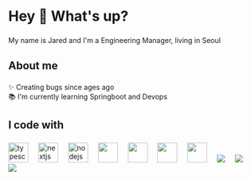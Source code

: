 <h1 align="left">Hey 👋 What's up?</h1>

###

<p align="left">My name is Jared and I'm a Engineering Manager, living in Seoul</p>

###

<h2 align="left">About me</h2>

###

<p align="left">✨ Creating bugs since ages ago<br>📚 I'm currently learning Springboot and Devops

###

<h2 align="left">I code with</h2>

###

<div align="left">
  <img src="https://cdn.jsdelivr.net/gh/devicons/devicon/icons/typescript/typescript-original.svg" height="40" alt="typescript logo"  />
  <img width="12" />
  <img src="https://cdn.jsdelivr.net/gh/devicons/devicon/icons/nextjs/nextjs-original.svg" height="40" alt="nextjs logo"  />
  <img width="12" />
  <img src="https://cdn.jsdelivr.net/gh/devicons/devicon/icons/nodejs/nodejs-original.svg" height="40" alt="nodejs logo"  />
  <img width="12" />
  <img src="https://cdn.jsdelivr.net/gh/devicons/devicon@latest/icons/docker/docker-original.svg" height="40" />
  <img width="12" />
  <img src="https://cdn.jsdelivr.net/gh/devicons/devicon@latest/icons/helm/helm-original.svg" height="40" />
  <img width="12" />
  <img src="https://cdn.jsdelivr.net/gh/devicons/devicon@latest/icons/bash/bash-original.svg" height="40" />
  <img width="12" />
  <img src="https://cdn.jsdelivr.net/gh/devicons/devicon@latest/icons/gradle/gradle-original.svg" height="40" />
  <img width="12" />
  <img src="https://cdn.jsdelivr.net/gh/devicons/devicon@latest/icons/kotlin/kotlin-original.svg" />
  <img width="12" />
  <img src="https://cdn.jsdelivr.net/gh/devicons/devicon@latest/icons/aarch64/aarch64-original.svg" />
  <img width="12" />
  <img src="https://cdn.jsdelivr.net/gh/devicons/devicon@latest/icons/amazonwebservices/amazonwebservices-original-wordmark.svg" />
  <img width="12" />         
</div>

###
